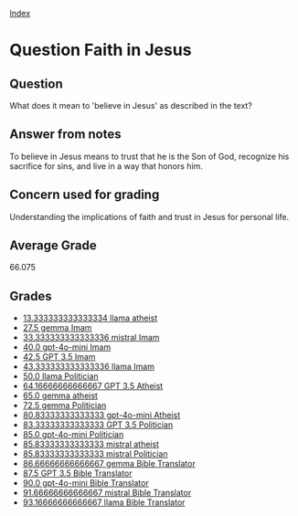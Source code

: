 
[Index](../../index.md)
# Question Faith in Jesus
## Question
What does it mean to 'believe in Jesus' as described in the text?

## Answer from notes
To believe in Jesus means to trust that he is the Son of God, recognize his sacrifice for sins, and live in a way that honors him.

## Concern used for grading
Understanding the implications of faith and trust in Jesus for personal life.

## Average Grade
66.075

## Grades
 * [13.333333333333334 llama atheist](../answers/llama_atheist/Faith_in_Jesus.md)
 * [27.5 gemma Imam](../answers/gemma_Imam/Faith_in_Jesus.md)
 * [33.333333333333336 mistral Imam](../answers/mistral_Imam/Faith_in_Jesus.md)
 * [40.0 gpt-4o-mini Imam](../answers/gpt-4o-mini_Imam/Faith_in_Jesus.md)
 * [42.5 GPT 3.5 Imam](../answers/GPT_3.5_Imam/Faith_in_Jesus.md)
 * [43.333333333333336 llama Imam](../answers/llama_Imam/Faith_in_Jesus.md)
 * [50.0 llama Politician](../answers/llama_Politician/Faith_in_Jesus.md)
 * [64.16666666666667 GPT 3.5 Atheist](../answers/GPT_3.5_Atheist/Faith_in_Jesus.md)
 * [65.0 gemma atheist](../answers/gemma_atheist/Faith_in_Jesus.md)
 * [72.5 gemma Politician](../answers/gemma_Politician/Faith_in_Jesus.md)
 * [80.83333333333333 gpt-4o-mini Atheist](../answers/gpt-4o-mini_Atheist/Faith_in_Jesus.md)
 * [83.33333333333333 GPT 3.5 Politician](../answers/GPT_3.5_Politician/Faith_in_Jesus.md)
 * [85.0 gpt-4o-mini Politician](../answers/gpt-4o-mini_Politician/Faith_in_Jesus.md)
 * [85.83333333333333 mistral atheist](../answers/mistral_atheist/Faith_in_Jesus.md)
 * [85.83333333333333 mistral Politician](../answers/mistral_Politician/Faith_in_Jesus.md)
 * [86.66666666666667 gemma Bible Translator](../answers/gemma_Bible_Translator/Faith_in_Jesus.md)
 * [87.5 GPT 3.5 Bible Translator](../answers/GPT_3.5_Bible_Translator/Faith_in_Jesus.md)
 * [90.0 gpt-4o-mini Bible Translator](../answers/gpt-4o-mini_Bible_Translator/Faith_in_Jesus.md)
 * [91.66666666666667 mistral Bible Translator](../answers/mistral_Bible_Translator/Faith_in_Jesus.md)
 * [93.16666666666667 llama Bible Translator](../answers/llama_Bible_Translator/Faith_in_Jesus.md)
